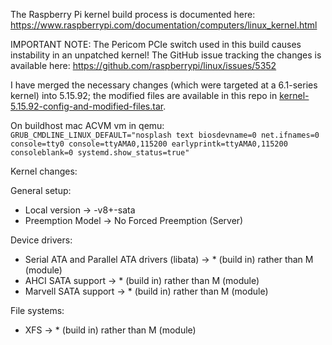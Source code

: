 The Raspberry Pi kernel build process is documented here:
https://www.raspberrypi.com/documentation/computers/linux_kernel.html

IMPORTANT NOTE:
The Pericom PCIe switch used in this build causes instability in an unpatched kernel! 
The GitHub issue tracking the changes is available here: https://github.com/raspberrypi/linux/issues/5352

I have merged the necessary changes (which were targeted at a 6.1-series kernel) into 5.15.92; the modified files are available in this repo in [kernel-5.15.92-config-and-modified-files.tar](kernel-5.15.92-config-and-modified-files.tar).


On buildhost mac ACVM vm in qemu: 
``GRUB_CMDLINE_LINUX_DEFAULT="nosplash text biosdevname=0 net.ifnames=0 console=tty0 console=ttyAMA0,115200 earlyprintk=ttyAMA0,115200 consoleblank=0 systemd.show_status=true"``

Kernel changes:

General setup:
* Local version -> -v8+-sata
* Preemption Model -> No Forced Preemption (Server)

Device drivers:

* Serial ATA and Parallel ATA drivers (libata) -> * (build in) rather than M (module)
* AHCI SATA support -> * (build in) rather than M (module)
* Marvell SATA support -> * (build in) rather than M (module)

File systems:
* XFS -> * (build in) rather than M (module)

